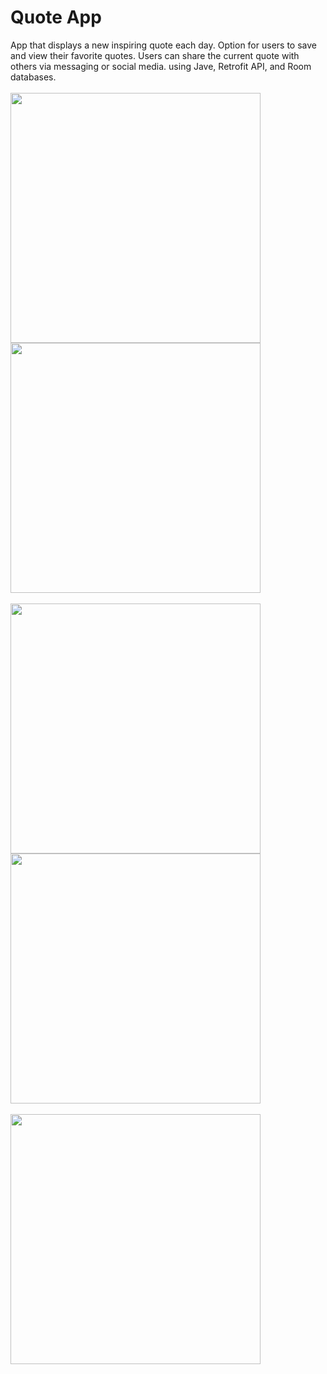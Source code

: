 # Quote App
App that displays a new inspiring quote each day. Option for users to save and view their
favorite quotes. Users can share the current quote with others via messaging or social media.
using Jave, Retrofit API, and Room databases.
<br>
<br>
<img src="Quotes/Screenshot/Screenshot_2023-09-02-21-15-42-814_com.example.quotes.jpg"  width="400" >
<img src="Quotes/Screenshot/Screenshot_2023-09-02-21-15-55-240_com.example.quotes.jpg" width="400" >
<br><br>
<img src="Quotes/Screenshot/Screenshot_2023-09-02-21-16-02-654_android.jpg" width="400" >
<img src="Quotes/Screenshot/Screenshot_2023-09-02-21-16-13-588_com.example.quotes.jpg" width="400" >
<br><br>
<img src="Quotes/Screenshot/Screenshot_2023-09-02-21-16-18-095_com.example.quotes.jpg" width="400" >
